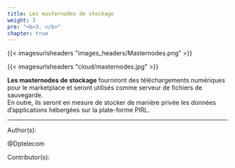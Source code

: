 ```yaml
---
title: Les masternodes de stockage
weight: 3
pre: "<b>3. </b>"
chapter: true
---
```

{{< imagesurlsheaders "images_headers/Masternodes.png" >}}

{{< imagesurlsheaders "cloud/masternodes.jpg" >}}

**Les masternodes de stockage** fourniront des téléchargements numériques pour le marketplace et seront utilisés comme serveur de fichiers de sauvegarde.  
En outre, ils seront en mesure de stocker de manière privée les données d’applications hébergées sur la plate-forme PIRL.

---
Author(s):  

@Dptelecom

Contributor(s):
